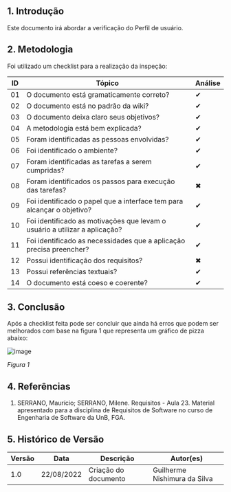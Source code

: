 ## 1. Introdução
Este documento irá abordar a verificação do Perfil de usuário.


## 2. Metodologia

Foi utilizado um checklist para a realização da inspeção:

| ID  | Tópico                                                                     | Análise |
| --- | -------------------------------------------------------------------------- | ------- |
| 01  | O documento está gramaticamente correto?                                   | ✔       |
| 02  | O documento está no padrão da wiki?                                        | ✔       |
| 03  | O documento deixa claro seus objetivos?                                    | ✔       |
| 04  | A metodologia está bem explicada?                                          | ✔       |
| 05  | Foram identificadas as pessoas envolvidas?                                 | ✔       |
| 06  | Foi identificado o ambiente?                                               | ✔       |
| 07  | Foram identificadas as tarefas a serem cumpridas?                          | ✔       |
| 08  | Foram identificados os passos para execução das tarefas?                   | ✖       |
| 09  | Foi identificado o papel que a interface tem para alcançar o objetivo?     | ✔       |
| 10  | Foi identificado as motivações que levam o usuário a utilizar a aplicação? | ✔       |
| 11  | Foi identificado as necessidades que a aplicação precisa preencher?        | ✔       |
| 12  | Possui identificação dos requisitos?                                       | ✖       |
| 13  | Possui referências textuais?                                               | ✔       |
| 14  | O documento está coeso e coerente?                                         | ✔       |

## 3. Conclusão

Após a checklist feita pode ser concluir que ainda há erros que podem ser melhorados com base na figura 1 que representa um gráfico de pizza abaixo:

![image](https://user-images.githubusercontent.com/78215376/185985065-d0a84245-a441-4224-8be7-9dd31ddf5f48.png)

*Figura 1*

## 4. Referências

1. SERRANO, Maurício; SERRANO, Milene. Requisitos - Aula 23. Material apresentado para a disciplina de Requisitos de Software no curso de Engenharia de Software da UnB, FGA.

## 5. Histórico de Versão

| Versão | Data       | Descrição                                                     | Autor(es)                 |
| ------ | ---------- | ------------------------------------------------------------- | ------------------------- |
| 1.0    | 22/08/2022 | Criação do documento                                          | Guilherme Nishimura da Silva |
